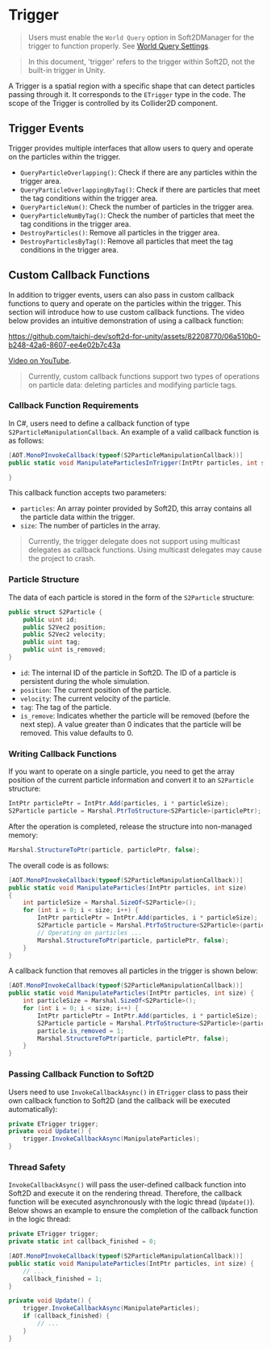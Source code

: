# Trigger
> Users must enable the `World Query` option in Soft2DManager for the trigger to function properly. See [World Query Settings](./Soft2DManager.md#world-query-settings).

> In this document, 'trigger' refers to the trigger within Soft2D, not the built-in trigger in Unity.

A Trigger is a spatial region with a specific shape that can detect particles passing through it. It corresponds to the `ETrigger` type in the code. The scope of the Trigger is controlled by its Collider2D component.

## Trigger Events
Trigger provides multiple interfaces that allow users to query and operate on the particles within the trigger.

* `QueryParticleOverlapping()`: Check if there are any particles within the trigger area.
* `QueryParticleOverlappingByTag()`: Check if there are particles that meet the tag conditions within the trigger area.
* `QueryParticleNum()`: Check the number of particles in the trigger area.
* `QueryParticleNumByTag()`: Check the number of particles that meet the tag conditions in the trigger area.
* `DestroyParticles()`: Remove all particles in the trigger area.
* `DestroyParticlesByTag()`: Remove all particles that meet the tag conditions in the trigger area.

## Custom Callback Functions
In addition to trigger events, users can also pass in custom callback functions to query and operate on the particles within the trigger. This section will introduce how to use custom callback functions. The video below provides an intuitive demonstration of using a callback function:

https://github.com/taichi-dev/soft2d-for-unity/assets/82208770/06a510b0-b248-42a6-8607-ee4e02b7c43a

[Video on YouTube](https://www.youtube.com/watch?v=ja-Spz0sJTg).


> Currently, custom callback functions support two types of operations on particle data: deleting particles and modifying particle tags.


### Callback Function Requirements
In C#, users need to define a callback function of type `S2ParticleManipulationCallback`. An example of a valid callback function is as follows:
```csharp
[AOT.MonoPInvokeCallback(typeof(S2ParticleManipulationCallback))]
public static void ManipulateParticlesInTrigger(IntPtr particles, int size) { 

}
```
This callback function accepts two parameters:
* `particles`: An array pointer provided by Soft2D, this array contains all the particle data within the trigger.
* `size`: The number of particles in the array.

> Currently, the trigger delegate does not support using multicast delegates as callback functions. Using multicast delegates may cause the project to crash.


### Particle Structure

The data of each particle is stored in the form of the `S2Particle` structure:
```csharp
public struct S2Particle {
    public uint id;
    public S2Vec2 position;
    public S2Vec2 velocity;
    public uint tag;
    public uint is_removed;
}
```
- `id`: The internal ID of the particle in Soft2D. The ID of a particle is persistent during the whole simulation.
- `position`: The current position of the particle.
- `velocity`: The current velocity of the particle.
- `tag`: The tag of the particle.
- `is_remove`: Indicates whether the particle will be removed (before the next step). A value greater than 0 indicates that the particle will be removed. This value defaults to 0.

### Writing Callback Functions
If you want to operate on a single particle, you need to get the array position of the current particle information and convert it to an `S2Particle` structure:

```csharp
IntPtr particlePtr = IntPtr.Add(particles, i * particleSize);
S2Particle particle = Marshal.PtrToStructure<S2Particle>(particlePtr);
```
After the operation is completed, release the structure into non-managed memory:
```csharp
Marshal.StructureToPtr(particle, particlePtr, false);
```
The overall code is as follows:
```csharp
[AOT.MonoPInvokeCallback(typeof(S2ParticleManipulationCallback))]
public static void ManipulateParticles(IntPtr particles, int size)
{
    int particleSize = Marshal.SizeOf<S2Particle>();
    for (int i = 0; i < size; i++) {
        IntPtr particlePtr = IntPtr.Add(particles, i * particleSize);
        S2Particle particle = Marshal.PtrToStructure<S2Particle>(particlePtr);
        // Operating on particles ...
        Marshal.StructureToPtr(particle, particlePtr, false);
    }
}
```
A callback function that removes all particles in the trigger is shown below:

```csharp
[AOT.MonoPInvokeCallback(typeof(S2ParticleManipulationCallback))]
public static void ManipulateParticles(IntPtr particles, int size) {
    int particleSize = Marshal.SizeOf<S2Particle>();
    for (int i = 0; i < size; i++) {
        IntPtr particlePtr = IntPtr.Add(particles, i * particleSize);
        S2Particle particle = Marshal.PtrToStructure<S2Particle>(particlePtr);
        particle.is_removed = 1;
        Marshal.StructureToPtr(particle, particlePtr, false);
    }
}
```

### Passing Callback Function to Soft2D
Users need to use `InvokeCallbackAsync()` in `ETrigger` class to pass their own callback function to Soft2D (and the callback will be executed automatically):

```csharp
private ETrigger trigger;
private void Update() {
    trigger.InvokeCallbackAsync(ManipulateParticles);
}
```

### Thread Safety
`InvokeCallbackAsync()` will pass the user-defined callback function into Soft2D and execute it on the rendering thread. Therefore, the callback function will be executed asynchronously with the logic thread (`Update()`). Below shows an example to ensure the completion of the callback function in the logic thread:

```csharp
private ETrigger trigger;
private static int callback_finished = 0;

[AOT.MonoPInvokeCallback(typeof(S2ParticleManipulationCallback))]
public static void ManipulateParticles(IntPtr particles, int size) {
    // ...
    callback_finished = 1;
}

private void Update() {
    trigger.InvokeCallbackAsync(ManipulateParticles);
    if (callback_finished) {
        // ...
    }
}
```
